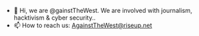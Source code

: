 - 👋 Hi, we are @gainstTheWest. We are involved with journalism, hacktivism & cyber security..
- 📫 How to reach us: AgainstTheWest@riseup.net
